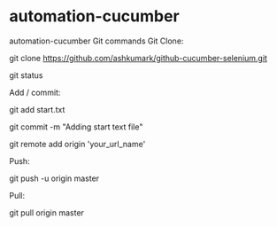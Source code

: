 # automation-cucumber
automation-cucumber
Git commands
Git Clone:

git clone https://github.com/ashkumark/github-cucumber-selenium.git

git status

Add / commit:

git add start.txt

git commit -m "Adding start text file"

git remote add origin 'your_url_name'

Push:

git push -u origin master

Pull:

git pull origin master
